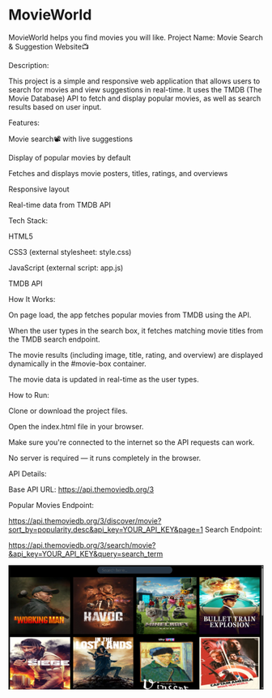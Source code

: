 # MovieWorld
MovieWorld helps you find movies you will like.
Project Name: Movie Search & Suggestion Website📺

Description:

This project is a simple and responsive web application that allows users to search for movies and view suggestions in real-time. It uses the TMDB (The Movie Database) API to fetch and display popular movies, as well as search results based on user input.

Features:

Movie search📽️ with live suggestions

Display of popular movies by default

Fetches and displays movie posters, titles, ratings, and overviews

Responsive layout

Real-time data from TMDB API

Tech Stack:

HTML5

CSS3 (external stylesheet: style.css)

JavaScript (external script: app.js)

TMDB API

How It Works:

On page load, the app fetches popular movies from TMDB using the API.

When the user types in the search box, it fetches matching movie titles from the TMDB search endpoint.

The movie results (including image, title, rating, and overview) are displayed dynamically in the #movie-box container.

The movie data is updated in real-time as the user types.

How to Run:

Clone or download the project files.

Open the index.html file in your browser.

Make sure you're connected to the internet so the API requests can work.

No server is required — it runs completely in the browser.

API Details:

Base API URL: https://api.themoviedb.org/3

Popular Movies Endpoint:

https://api.themoviedb.org/3/discover/movie?sort_by=popularity.desc&api_key=YOUR_API_KEY&page=1
Search Endpoint:

https://api.themoviedb.org/3/search/movie?&api_key=YOUR_API_KEY&query=search_term

![alt text](image.png)
